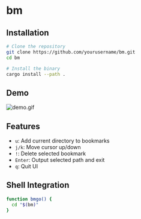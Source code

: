 # bm

## Installation

```sh
# Clone the repository
git clone https://github.com/yourusername/bm.git
cd bm

# Install the binary
cargo install --path .
```

## Demo

![demo.gif](demo.gif)

## Features

- `u`: Add current directory to bookmarks
- `j/k`: Move cursor up/down
- `!`: Delete selected bookmark
- `Enter`: Output selected path and exit
- `q`: Quit UI

## Shell Integration

```sh
function bmgo() {
  cd "$(bm)"
}
